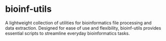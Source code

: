 # bioinf-utils
A lightweight collection of utilities for bioinformatics file processing and data extraction. Designed for ease of use and flexibility, bioinf-utils provides essential scripts to streamline everyday bioinformatics tasks.
